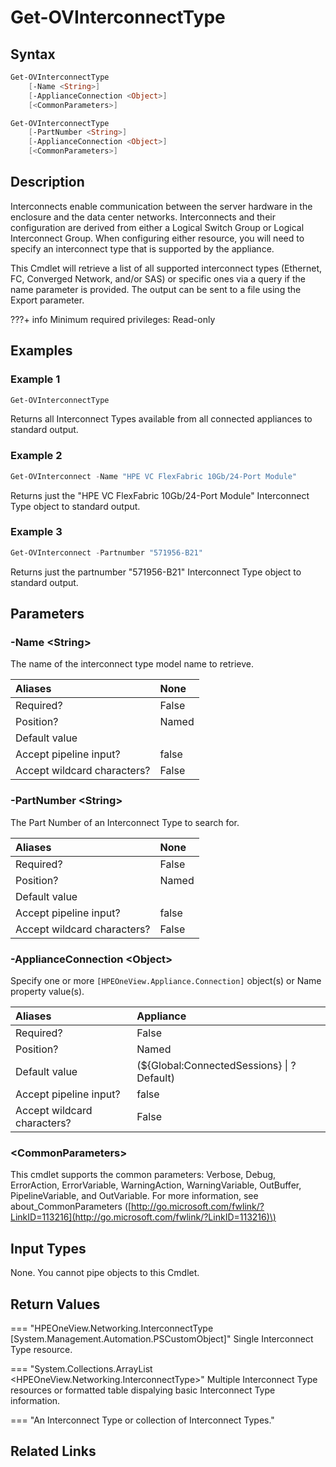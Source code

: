 ﻿---
description: Retrieve Interconnect Type resource(s).
---

# Get-OVInterconnectType

## Syntax

```powershell
Get-OVInterconnectType
    [-Name <String>]
    [-ApplianceConnection <Object>]
    [<CommonParameters>]
```

```powershell
Get-OVInterconnectType
    [-PartNumber <String>]
    [-ApplianceConnection <Object>]
    [<CommonParameters>]
```

## Description

Interconnects enable communication between the server hardware in the enclosure and the data center networks. Interconnects and their configuration are derived from either a Logical Switch Group or Logical Interconnect Group.  When configuring either resource, you will need to specify an interconnect type that is supported by the appliance.

This Cmdlet will retrieve a list of all supported interconnect types (Ethernet, FC, Converged Network, and/or SAS) or specific ones via a query if the name parameter is provided. The output can be sent to a file using the Export parameter.

???+ info
    Minimum required privileges: Read-only

## Examples

###  Example 1 

```powershell
Get-OVInterconnectType
```

Returns all Interconnect Types available from all connected appliances to standard output.

###  Example 2 

```powershell
Get-OVInterconnect -Name "HPE VC FlexFabric 10Gb/24-Port Module"
```

Returns just the "HPE VC FlexFabric 10Gb/24-Port Module" Interconnect Type object to standard output.

###  Example 3 

```powershell
Get-OVInterconnect -Partnumber "571956-B21"
```

Returns just the partnumber "571956-B21" Interconnect Type object to standard output.

## Parameters

### -Name &lt;String&gt;

The name of the interconnect type model name to retrieve.

| Aliases | None |
| :--- | :--- |
| Required? | False |
| Position? | Named |
| Default value |  |
| Accept pipeline input? | false |
| Accept wildcard characters? | False |

### -PartNumber &lt;String&gt;

The Part Number of an Interconnect Type to search for.

| Aliases | None |
| :--- | :--- |
| Required? | False |
| Position? | Named |
| Default value |  |
| Accept pipeline input? | false |
| Accept wildcard characters? | False |

### -ApplianceConnection &lt;Object&gt;

Specify one or more `[HPEOneView.Appliance.Connection]` object(s) or Name property value(s).

| Aliases | Appliance |
| :--- | :--- |
| Required? | False |
| Position? | Named |
| Default value | (${Global:ConnectedSessions} &vert; ? Default) |
| Accept pipeline input? | false |
| Accept wildcard characters? | False |

### &lt;CommonParameters&gt;

This cmdlet supports the common parameters: Verbose, Debug, ErrorAction, ErrorVariable, WarningAction, WarningVariable, OutBuffer, PipelineVariable, and OutVariable. For more information, see about\_CommonParameters \([http://go.microsoft.com/fwlink/?LinkID=113216](http://go.microsoft.com/fwlink/?LinkID=113216)\)

## Input Types

None.  You cannot pipe objects to this Cmdlet.


## Return Values

=== "HPEOneView.Networking.InterconnectType [System.Management.Automation.PSCustomObject]"
    Single Interconnect Type resource.
    

=== "System.Collections.ArrayList <HPEOneView.Networking.InterconnectType>"
    Multiple Interconnect Type resources or formatted table dispalying basic Interconnect Type information.
    

=== "An Interconnect Type or collection of Interconnect Types."
    
    

## Related Links

